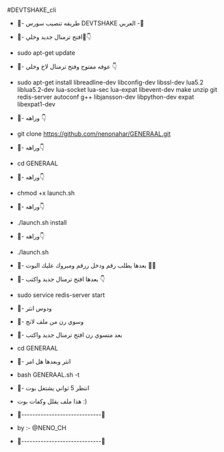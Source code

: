 #DEVTSHAKE_cli
* 🔱- طريقه تنصيب سورس DEVTSHAKE العربي -🔱

* 🔺- افتح ترمنال جديد وخلي🔧👇
* sudo apt-get update
* 🔺- عوفه مفتوح وفتح ترمنال لاخ وخلي 👇
* sudo apt-get install libreadline-dev libconfig-dev libssl-dev lua5.2 liblua5.2-dev lua-socket lua-sec lua-expat libevent-dev make unzip git redis-server autoconf g++ libjansson-dev libpython-dev expat libexpat1-dev
* 🔺- وراهه 👇
* git clone https://github.com/nenonahar/GENERAAL.git
* 🔺- وراهه👇
* cd GENERAAL
* 🔺- وراهه👇
* chmod +x launch.sh
* 🔺- وراهه👇
* ./launch.sh install
* 🔺- وراهه👇
* ./launch.sh
* 🔺- بعدها يطلب رقم ودخل ررقم ومبروك عليك البوت 💞🍃
* 🔺- بعدها افتح ترمنال جديد واكتب 👇
* sudo service redis-server start
* 🔺- ودوس انتر 
* 🔺- وسوي رن من ملف لانج
* 🔺- بعد متسوي رن افتح ترمنال جديد واكتب 
* cd GENERAAL
* 🔺- انتر وبعدها هل امر 
* bash GENERAAL.sh -t
* 🔺- انتظر 5 ثواني يشتغل بوت 
* هذا ملف يقلل وكفات بوت :)
* 🔺-----------------------------🔺

* by :- @NENO_CH

* 🔺-----------------------------🔺
